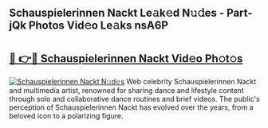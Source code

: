 ## Schauspielerinnen Nackt Le𝚊k𝚎d N𝚞𝚍es - Part-jQk Photos Vid𝚎o Le𝚊ks nsA6P

# <h2><a href="http://fb3eb4.evod.top/?m=Schauspielerinnen+Nackt">🔗 👉🔴 Schauspielerinnen Nackt Vid𝚎o Ph𝚘t𝚘s</a></h2>

[![Schauspielerinnen Nackt N𝚞d𝚎s](https://i.imgur.com/8V9OHl7.gif)](http://fb3eb4.evod.top/?m=Schauspielerinnen+Nackt)
Web celebrity Schauspielerinnen Nackt and multimedia artist, renowned for sharing dance and lifestyle content through solo and collaborative dance routines and brief videos. The public's perception of Schauspielerinnen Nackt has evolved over the years, from a beloved icon to a polarizing figure. 
